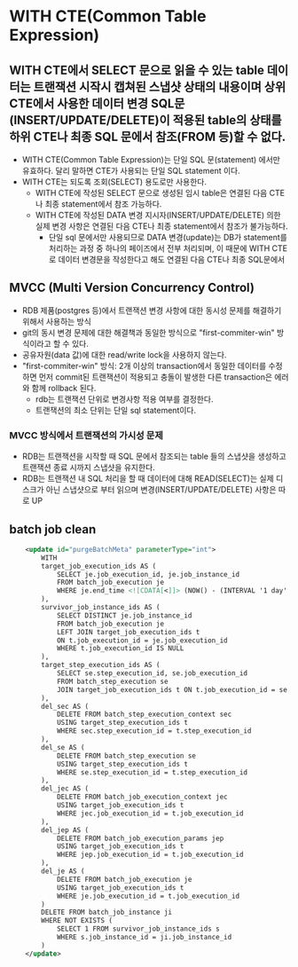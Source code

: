 # WITH CTE(Common Table Expression)

## WITH CTE에서 SELECT 문으로 읽을 수 있는 table 데이터는 트랜잭션 시작시 캡쳐된 스냅샷 상태의 내용이며 상위 CTE에서 사용한 데이터 변경 SQL문(INSERT/UPDATE/DELETE)이 적용된 table의 상태를 하위 CTE나 최종 SQL 문에서 참조(FROM 등)할 수 없다.

* WITH CTE(Common Table Expression)는 단일 SQL 문(statement) 에서만 유효하다. 달리 말하면 CTE가 사용되는 단일 SQL statement 이다.
* WITH CTE는 되도록 조회(SELECT) 용도로만 사용한다.
  * WITH CTE에 작성된 SELECT 문으로 생성된 임시 table은 연결된 다음 CTE나 최종 statement에서 참조 가능하다.
  * WITH CTE에 작성된 DATA 변경 지시자(INSERT/UPDATE/DELETE) 의한 실제 변경 사항은 연결된 다음 CTE나 최종 statement에서 참조가 불가능하다.
    * 단일 sql 문에서만 사용되므로 DATA 변경(update)는 DB가 statement를 처리하는 과정 중 하나의 페이즈에서 전부 처리되며, 이 때문에 WITH CTE로 데이터 변경문을 작성한다고 해도 연결된 다음 CTE나 최종 SQL문에서 

## MVCC (Multi Version Concurrency Control)

* RDB 제품(postgres 등)에서 트랜잭션 변경 사항에 대한 동시성 문제를 해결하기 위해서 사용하는 방식
* git의 동시 변경 문제에 대한 해결책과 동일한 방식으로 "first-commiter-win" 방식이라고 할 수 있다.
* 공유자원(data 값)에 대한 read/write lock을 사용하지 않는다.
* "first-commiter-win" 방식: 2개 이상의 transaction에서 동일한 데이터를 수정하면 먼저 commit된 트랜잭션이 적용되고 충돌이 발생한 다른 transaction은 에러와 함께 rollback 된다.
  * rdb는 트랜잭션 단위로 변경사항 적용 여부를 결정한다.
  * 트랜잭션의 최소 단위는 단일 sql statement이다.

### MVCC 방식에서 트랜잭션의 가시성 문제

* RDB는 트랜잭션을 시작할 때 SQL 문에서 참조되는 table 들의 스냅샷을 생성하고 트랜잭션 종료 시까지 스냅샷을 유지한다.
* RDB는 트랜잭션 내 SQL 처리을 할 때 데이터에 대해 READ(SELECT)는 실제 디스크가 아닌 스냅샷으로 부터 읽으며 변경(INSERT/UPDATE/DELETE) 사항은 따로 UP

## batch job clean

```xml
    <update id="purgeBatchMeta" parameterType="int">
        WITH
        target_job_execution_ids AS (
            SELECT je.job_execution_id, je.job_instance_id
            FROM batch_job_execution je
            WHERE je.end_time <![CDATA[<]]> (NOW() - (INTERVAL '1 day' * #{retentionInterval}))
        ),
        survivor_job_instance_ids AS (
            SELECT DISTINCT je.job_instance_id
            FROM batch_job_execution je
            LEFT JOIN target_job_execution_ids t
            ON t.job_execution_id = je.job_execution_id
            WHERE t.job_execution_id IS NULL
        ),
        target_step_execution_ids AS (
            SELECT se.step_execution_id, se.job_execution_id
            FROM batch_step_execution se
            JOIN target_job_execution_ids t ON t.job_execution_id = se.job_execution_id
        ),
        del_sec AS (
            DELETE FROM batch_step_execution_context sec
            USING target_step_execution_ids t
            WHERE sec.step_execution_id = t.step_execution_id
        ),
        del_se AS (
            DELETE FROM batch_step_execution se
            USING target_step_execution_ids t
            WHERE se.step_execution_id = t.step_execution_id
        ),
        del_jec AS (
            DELETE FROM batch_job_execution_context jec
            USING target_job_execution_ids t
            WHERE jec.job_execution_id = t.job_execution_id
        ),
        del_jep AS (
            DELETE FROM batch_job_execution_params jep
            USING target_job_execution_ids t
            WHERE jep.job_execution_id = t.job_execution_id
        ),
        del_je AS (
            DELETE FROM batch_job_execution je
            USING target_job_execution_ids t
            WHERE je.job_execution_id = t.job_execution_id
        )
        DELETE FROM batch_job_instance ji
        WHERE NOT EXISTS (
            SELECT 1 FROM survivor_job_instance_ids s
            WHERE s.job_instance_id = ji.job_instance_id
        )
    </update>
```